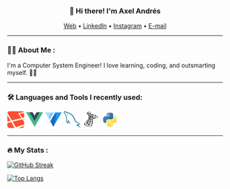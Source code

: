 <h3 align="center">👋 Hi there! I'm Axel Andrés</h3>
<p align="center">
  <a href="https://axelcruz.infinityfreeapp.com/">Web</a> •
  <a href="https://www.linkedin.com/in/axel-andr%C3%A9s-cruz-c%C3%B3rdova-503229250/">Linkedln</a> •
  <a href="https://instagram.com/axlkun">Instagram</a> •
  <a href="mailto:axelcruz.dev@gmail.com">E-mail</a>
</p>

---
### :man_technologist: About Me :
I'm a Computer System Engineer! I love learning, coding, and outsmarting myself. 🙋‍♂️

---
### :hammer_and_wrench: Languages and Tools I recently used:
<div>
  <img src="https://github.com/devicons/devicon/blob/master/icons/laravel/laravel-plain.svg" title="Laravel" **alt="Laravel" width="40" height="40"/> 
  <img src="https://github.com/devicons/devicon/blob/master/icons/vuejs/vuejs-original.svg" title="Vuejs" **alt="Vuejs" width="40" height="40"/> 
  <img src="https://github.com/devicons/devicon/blob/master/icons/vuetify/vuetify-original.svg" title="Vuetify" **alt="Vuetify" width="40" height="40"/>
  <img src="https://github.com/devicons/devicon/blob/master/icons/mysql/mysql-original.svg" title="MySQL" **alt="MySQL" width="40" height="40"/> 
  <img src="https://github.com/devicons/devicon/blob/master/icons/microsoftsqlserver/microsoftsqlserver-plain.svg" title="SQLServer" **alt="SQLServer" width="40" height="40"/> 
  <img src="https://github.com/devicons/devicon/blob/master/icons/python/python-original.svg" title="Python" **alt="Python" width="40" height="40"/>
</div>  

---

### :fire: My Stats :
[![GitHub Streak](https://github-readme-streak-stats.herokuapp.com/?user=axlkun&theme=dark&background=0D1117&hide_border=true&date_format=j%20M%5B%20Y%5D)](https://git.io/streak-stats)

[![Top Langs](https://github-readme-stats.vercel.app/api/top-langs/?username=axlkun&layout=compact&theme=vision-friendly-dark)](https://github.com/anuraghazra/github-readme-stats)

